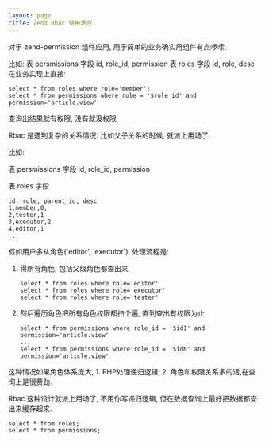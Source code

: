 ```yaml
---
layout: page
title: Zend Rbac 使用场合
---
```



对于 zend-permission 组件应用, 用于简单的业务确实用组件有点啰嗦,

比如:
表 persmissions  字段 id, role_id, permission
表 roles  字段 id, role, desc
在业务实现上直接:

```
select * from roles where role='member';
select * from permissions where role = '$role_id' and permission='article.view'
```

查询出结果就有权限, 没有就没权限

Rbac 是遇到复杂的关系情况. 比如父子关系的时候, 就派上用场了.

比如:

表 persmissions  字段 id, role_id, permission

表 roles  字段
```
id, role, parent_id, desc
1,member,0,
2,tester,1
3,executor,2
4,editor,1
...
```

假如用户多从角色('editor', 'executor'), 处理流程是:
1. 得所有角色, 包括父级角色都查出来
   ```
   select * from roles where role='editor'
   select * from roles where role='executor'
   select * from roles where role='tester'
   ```

2. 然后遍历角色把所有角色权限都扫个遍, 直到查出有权限为止
   ```
   select * from permissions where role_id = '$id1' and permission='article.view'
   ...
   select * from permissions where role_id = '$idN' and permission='article.view'
   ```

这种情况如果角色体系庞大, 1. PHP处理递归逻辑, 2. 角色和权限关系多的话,在查询上是很费劲.

Rbac 这种设计就派上用场了, 不用你写递归逻辑, 
但在数据查询上最好把数据都查出来缓存起来.

```
select * from roles;
select * from permissions;
```